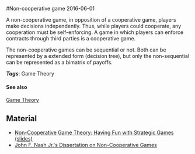 
#Non-cooperative game
2016-06-01

A non-cooperative game, in opposition of a cooperative game, players make decisions independently. Thus, while players could cooperate, any cooperation must be self-enforcing. A game in which players can enforce contracts through third parties is a cooperative game.

The non-cooperative games can be sequential or not. Both can be represented by a extended form (decision tree), but only the non-sequential can be represented as a bimatrix of payoffs.

***Tags***: Game Theory

#### See also
[Game Theory](/game_theory)
## Material
* [Non-Cooperative Game Theory: Having Fun with Strategic Games (slides)](http://scholar.harvard.edu/files/wonbinkang/files/tedy_game_theory.pdf)
* [John F. Nash Jr.'s Dissertation on Non-Cooperative Games](http://rbsc.princeton.edu/sites/default/files/Non-Cooperative_Games_Nash.pdf)


